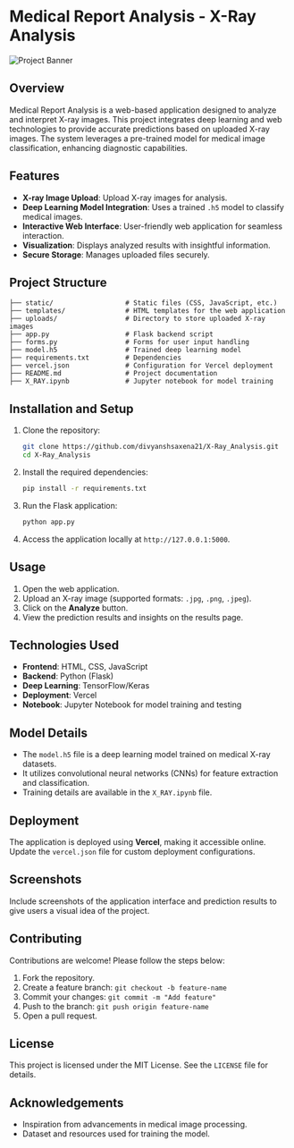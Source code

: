 # Medical Report Analysis - X-Ray Analysis

![Project Banner](https://github.com/divyanshsaxena21/X-Ray_Analysis) <!-- Replace with an actual image URL if you have a banner -->

## Overview

Medical Report Analysis is a web-based application designed to analyze and interpret X-ray images. This project integrates deep learning and web technologies to provide accurate predictions based on uploaded X-ray images. The system leverages a pre-trained model for medical image classification, enhancing diagnostic capabilities.

## Features

- **X-ray Image Upload**: Upload X-ray images for analysis.
- **Deep Learning Model Integration**: Uses a trained `.h5` model to classify medical images.
- **Interactive Web Interface**: User-friendly web application for seamless interaction.
- **Visualization**: Displays analyzed results with insightful information.
- **Secure Storage**: Manages uploaded files securely.

## Project Structure

```
├── static/                  # Static files (CSS, JavaScript, etc.)
├── templates/               # HTML templates for the web application
├── uploads/                 # Directory to store uploaded X-ray images
├── app.py                   # Flask backend script
├── forms.py                 # Forms for user input handling
├── model.h5                 # Trained deep learning model
├── requirements.txt         # Dependencies
├── vercel.json              # Configuration for Vercel deployment
├── README.md                # Project documentation
├── X_RAY.ipynb              # Jupyter notebook for model training
```

## Installation and Setup

1. Clone the repository:
   ```bash
   git clone https://github.com/divyanshsaxena21/X-Ray_Analysis.git
   cd X-Ray_Analysis
   ```

2. Install the required dependencies:
   ```bash
   pip install -r requirements.txt
   ```

3. Run the Flask application:
   ```bash
   python app.py
   ```

4. Access the application locally at `http://127.0.0.1:5000`.

## Usage

1. Open the web application.
2. Upload an X-ray image (supported formats: `.jpg`, `.png`, `.jpeg`).
3. Click on the **Analyze** button.
4. View the prediction results and insights on the results page.

## Technologies Used

- **Frontend**: HTML, CSS, JavaScript
- **Backend**: Python (Flask)
- **Deep Learning**: TensorFlow/Keras
- **Deployment**: Vercel
- **Notebook**: Jupyter Notebook for model training and testing

## Model Details

- The `model.h5` file is a deep learning model trained on medical X-ray datasets.
- It utilizes convolutional neural networks (CNNs) for feature extraction and classification.
- Training details are available in the `X_RAY.ipynb` file.

## Deployment

The application is deployed using **Vercel**, making it accessible online. Update the `vercel.json` file for custom deployment configurations.

## Screenshots

Include screenshots of the application interface and prediction results to give users a visual idea of the project.

## Contributing

Contributions are welcome! Please follow the steps below:

1. Fork the repository.
2. Create a feature branch: `git checkout -b feature-name`
3. Commit your changes: `git commit -m "Add feature"`
4. Push to the branch: `git push origin feature-name`
5. Open a pull request.

## License

This project is licensed under the MIT License. See the `LICENSE` file for details.

## Acknowledgements

- Inspiration from advancements in medical image processing.
- Dataset and resources used for training the model.

